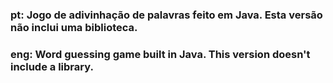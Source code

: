 ### pt: Jogo de adivinhação de palavras feito em Java. Esta versão não inclui uma biblioteca.
### eng: Word guessing game built in Java. This version doesn't include a library.
